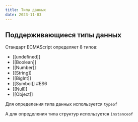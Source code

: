 ```yaml
---
title: Типы данных
date: 2023-11-03
---
```

## Поддерживающиеся типы данных
Стандарт ECMAScript определяет 8 типов:
- [[undefined]]
- [[Boolean]]
- [[Number]]
- [[String]]
- [[BigInt]]
- [[Symbol]] #ES6 
- [[Null]]
- [[Object]]

Для определения типа данных используется `typeof`

А для определения типа структур используется `instanceof`

